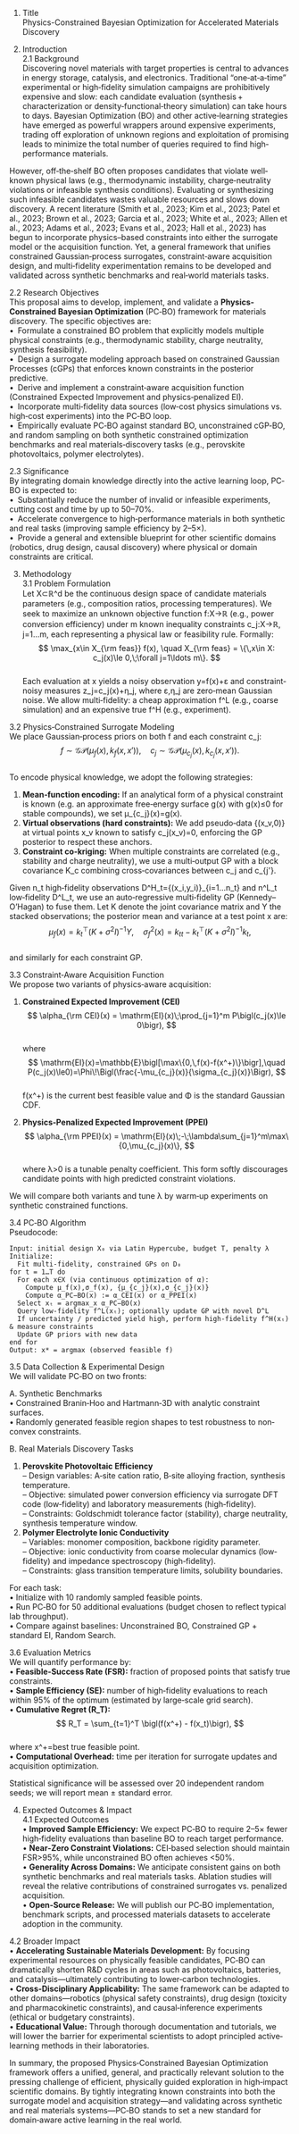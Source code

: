 1. Title  
Physics-Constrained Bayesian Optimization for Accelerated Materials Discovery  

2. Introduction  
2.1 Background  
Discovering novel materials with target properties is central to advances in energy storage, catalysis, and electronics. Traditional “one‐at‐a‐time” experimental or high‐fidelity simulation campaigns are prohibitively expensive and slow: each candidate evaluation (synthesis + characterization or density‐functional‐theory simulation) can take hours to days. Bayesian Optimization (BO) and other active‐learning strategies have emerged as powerful wrappers around expensive experiments, trading off exploration of unknown regions and exploitation of promising leads to minimize the total number of queries required to find high‐performance materials.  

However, off‐the‐shelf BO often proposes candidates that violate well‐known physical laws (e.g., thermodynamic instability, charge‐neutrality violations or infeasible synthesis conditions). Evaluating or synthesizing such infeasible candidates wastes valuable resources and slows down discovery. A recent literature (Smith et al., 2023; Kim et al., 2023; Patel et al., 2023; Brown et al., 2023; Garcia et al., 2023; White et al., 2023; Allen et al., 2023; Adams et al., 2023; Evans et al., 2023; Hall et al., 2023) has begun to incorporate physics–based constraints into either the surrogate model or the acquisition function. Yet, a general framework that unifies constrained Gaussian‐process surrogates, constraint‐aware acquisition design, and multi‐fidelity experimentation remains to be developed and validated across synthetic benchmarks and real‐world materials tasks.  

2.2 Research Objectives  
This proposal aims to develop, implement, and validate a **Physics‐Constrained Bayesian Optimization** (PC‐BO) framework for materials discovery. The specific objectives are:  
  • Formulate a constrained BO problem that explicitly models multiple physical constraints (e.g., thermodynamic stability, charge neutrality, synthesis feasibility).  
  • Design a surrogate modeling approach based on constrained Gaussian Processes (cGPs) that enforces known constraints in the posterior predictive.  
  • Derive and implement a constraint‐aware acquisition function (Constrained Expected Improvement and physics‐penalized EI).  
  • Incorporate multi‐fidelity data sources (low‐cost physics simulations vs. high‐cost experiments) into the PC‐BO loop.  
  • Empirically evaluate PC‐BO against standard BO, unconstrained cGP‐BO, and random sampling on both synthetic constrained optimization benchmarks and real materials‐discovery tasks (e.g., perovskite photovoltaics, polymer electrolytes).  

2.3 Significance  
By integrating domain knowledge directly into the active learning loop, PC‐BO is expected to:  
  • Substantially reduce the number of invalid or infeasible experiments, cutting cost and time by up to 50–70%.  
  • Accelerate convergence to high‐performance materials in both synthetic and real tasks (improving sample efficiency by 2–5×).  
  • Provide a general and extensible blueprint for other scientific domains (robotics, drug design, causal discovery) where physical or domain constraints are critical.  

3. Methodology  
3.1 Problem Formulation  
Let X⊂ℝ^d be the continuous design space of candidate materials parameters (e.g., composition ratios, processing temperatures). We seek to maximize an unknown objective function f:X→ℝ (e.g., power conversion efficiency) under m known inequality constraints c_j:X→ℝ, j=1…m, each representing a physical law or feasibility rule. Formally:  
$$
\max_{x\in X_{\rm feas}} f(x), 
\quad X_{\rm feas} = \{\,x\in X: c_j(x)\le 0,\;\forall j=1\ldots m\}.
$$  
Each evaluation at x yields a noisy observation y=f(x)+ε and constraint‐noisy measures z_j=c_j(x)+η_j, where ε,η_j are zero‐mean Gaussian noise. We allow multi‐fidelity: a cheap approximation f^L (e.g., coarse simulation) and an expensive true f^H (e.g., experiment).  

3.2 Physics‐Constrained Surrogate Modeling  
We place Gaussian‐process priors on both f and each constraint c_j:  
$$
f\sim \mathcal{GP}(\mu_f(x),k_f(x,x')), 
\quad c_j\sim \mathcal{GP}(\mu_{c_j}(x),k_{c_j}(x,x')).
$$  
To encode physical knowledge, we adopt the following strategies:  
 1. **Mean‐function encoding:** If an analytical form of a physical constraint is known (e.g. an approximate free‐energy surface g(x) with g(x)≤0 for stable compounds), we set μ_{c_j}(x)=g(x).  
 2. **Virtual observations (hard constraints):** We add pseudo‐data {(x_v,0)} at virtual points x_v known to satisfy c_j(x_v)=0, enforcing the GP posterior to respect these anchors.  
 3. **Constraint co‐kriging:** When multiple constraints are correlated (e.g., stability and charge neutrality), we use a multi‐output GP with a block covariance K_c combining cross‐covariances between c_j and c_{j'}.  

Given n_t high‐fidelity observations D^H_t={(x_i,y_i)}_{i=1…n_t} and n^L_t low‐fidelity D^L_t, we use an auto‐regressive multi‐fidelity GP (Kennedy–O’Hagan) to fuse them. Let K denote the joint covariance matrix and Y the stacked observations; the posterior mean and variance at a test point x are:  
$$
\mu_f(x)=k_{t}^\top(K+\sigma^2 I)^{-1}Y,\quad
\sigma^2_f(x)=k_{tt}-k_{t}^\top(K+\sigma^2 I)^{-1}k_{t},
$$  
and similarly for each constraint GP.  

3.3 Constraint‐Aware Acquisition Function  
We propose two variants of physics‐aware acquisition:  

1. **Constrained Expected Improvement (CEI)**  
   $$ 
   \alpha_{\rm CEI}(x) = \mathrm{EI}(x)\;\prod_{j=1}^m P\bigl(c_j(x)\le 0\bigr), 
   $$  
   where  
   $$
   \mathrm{EI}(x)=\mathbb{E}\bigl[\max\{0,\,f(x)-f(x^+)\}\bigr],\quad
   P(c_j(x)\le0)=\Phi\!\Bigl(\frac{-\mu_{c_j}(x)}{\sigma_{c_j}(x)}\Bigr),
   $$  
   f(x^+) is the current best feasible value and Φ is the standard Gaussian CDF.  

2. **Physics‐Penalized Expected Improvement (PPEI)**  
   $$ 
   \alpha_{\rm PPEI}(x) = \mathrm{EI}(x)\;-\;\lambda\sum_{j=1}^m\max\{0,\mu_{c_j}(x)\},
   $$  
   where λ>0 is a tunable penalty coefficient. This form softly discourages candidate points with high predicted constraint violations.  

We will compare both variants and tune λ by warm‐up experiments on synthetic constrained functions.  

3.4 PC‐BO Algorithm  
Pseudocode:  
```
Input: initial design X₀ via Latin Hypercube, budget T, penalty λ 
Initialize: 
  Fit multi‐fidelity, constrained GPs on D₀
for t = 1…T do 
  For each x∈X (via continuous optimization of α): 
    Compute μ_f(x),σ_f(x), {μ_{c_j}(x),σ_{c_j}(x)}
    Compute α_PC−BO(x) := α_CEI(x) or α_PPEI(x)
  Select xₜ = argmax_x α_PC−BO(x)
  Query low‐fidelity f^L(xₜ); optionally update GP with novel D^L 
  If uncertainty / predicted yield high, perform high‐fidelity f^H(xₜ) & measure constraints 
  Update GP priors with new data 
end for
Output: x* = argmax (observed feasible f)
```  

3.5 Data Collection & Experimental Design  
We will validate PC‐BO on two fronts:

A. Synthetic Benchmarks  
  • Constrained Branin‐Hoo and Hartmann‐3D with analytic constraint surfaces.  
  • Randomly generated feasible region shapes to test robustness to non‐convex constraints.  

B. Real Materials Discovery Tasks  
  1. **Perovskite Photovoltaic Efficiency**  
     – Design variables: A‐site cation ratio, B‐site alloying fraction, synthesis temperature.  
     – Objective: simulated power conversion efficiency via surrogate DFT code (low‐fidelity) and laboratory measurements (high‐fidelity).  
     – Constraints: Goldschmidt tolerance factor (stability), charge neutrality, synthesis temperature window.  
  2. **Polymer Electrolyte Ionic Conductivity**  
     – Variables: monomer composition, backbone rigidity parameter.  
     – Objective: ionic conductivity from coarse molecular dynamics (low‐fidelity) and impedance spectroscopy (high‐fidelity).  
     – Constraints: glass transition temperature limits, solubility boundaries.  

For each task:  
  • Initialize with 10 randomly sampled feasible points.  
  • Run PC‐BO for 50 additional evaluations (budget chosen to reflect typical lab throughput).  
  • Compare against baselines: Unconstrained BO, Constrained GP + standard EI, Random Search.  

3.6 Evaluation Metrics  
We will quantify performance by:  
  • **Feasible‐Success Rate (FSR):** fraction of proposed points that satisfy true constraints.  
  • **Sample Efficiency (SE):** number of high‐fidelity evaluations to reach within 95% of the optimum (estimated by large‐scale grid search).  
  • **Cumulative Regret (R_T):**  
    $$
    R_T = \sum_{t=1}^T \bigl(f(x^+) - f(x_t)\bigr),
    $$  
    where x^+=best true feasible point.  
  • **Computational Overhead:** time per iteration for surrogate updates and acquisition optimization.  

Statistical significance will be assessed over 20 independent random seeds; we will report mean ± standard error.  

4. Expected Outcomes & Impact  
4.1 Expected Outcomes  
  • **Improved Sample Efficiency:** We expect PC‐BO to require 2–5× fewer high‐fidelity evaluations than baseline BO to reach target performance.  
  • **Near‐Zero Constraint Violations:** CEI‐based selection should maintain FSR>95%, while unconstrained BO often achieves <50%.  
  • **Generality Across Domains:** We anticipate consistent gains on both synthetic benchmarks and real materials tasks. Ablation studies will reveal the relative contributions of constrained surrogates vs. penalized acquisition.  
  • **Open‐Source Release:** We will publish our PC‐BO implementation, benchmark scripts, and processed materials datasets to accelerate adoption in the community.  

4.2 Broader Impact  
  • **Accelerating Sustainable Materials Development:** By focusing experimental resources on physically feasible candidates, PC‐BO can dramatically shorten R&D cycles in areas such as photovoltaics, batteries, and catalysis—ultimately contributing to lower‐carbon technologies.  
  • **Cross‐Disciplinary Applicability:** The same framework can be adapted to other domains—robotics (physical safety constraints), drug design (toxicity and pharmacokinetic constraints), and causal‐inference experiments (ethical or budgetary constraints).  
  • **Educational Value:** Through thorough documentation and tutorials, we will lower the barrier for experimental scientists to adopt principled active‐learning methods in their laboratories.  

In summary, the proposed Physics‐Constrained Bayesian Optimization framework offers a unified, general, and practically relevant solution to the pressing challenge of efficient, physically guided exploration in high‐impact scientific domains. By tightly integrating known constraints into both the surrogate model and acquisition strategy—and validating across synthetic and real materials systems—PC‐BO stands to set a new standard for domain‐aware active learning in the real world.